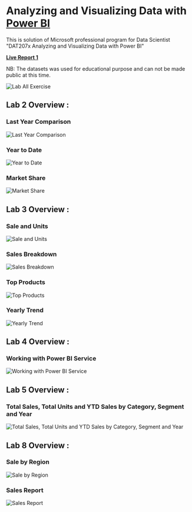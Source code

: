 # Analyzing and Visualizing Data with **[Power BI](https://powerbi.microsoft.com/en-us/?wt.mc_id=DXLEX_edx_DAT207x)**
This is solution of Microsoft professional program for Data Scientist "DAT207x Analyzing and Visualizing Data with Power BI"

**[Live Report 1](https://app.powerbi.com/view?r=eyJrIjoiNTI1Yjg2Y2QtZTBlMi00NjhlLThlMjMtODZhM2YyMzNkOTJhIiwidCI6Ijc1ZGYwOTZjLThiNzItNDhlNC05YjkxLWNiZjc5ZDg3ZWUzYSIsImMiOjl9)**

NB: The datasets was used for educational purpose and can not be made public at this time.

![Lab All Exercise ](https://github.com/dekoma4u/Data_Visualisation_with_PowerBI_record_projects/blob/master/Lab1%20-%20All%20Exercise%20Solution/Images/Import%20Data%20from%20Access%20Database.PNG)

## Lab 2 Overview :
### Last Year Comparison
![Last Year Comparison](https://github.com/dekoma4u/Data_Visualisation_with_PowerBI_record_projects/blob/master/Lab2%20-%20All%20Exercise%20Solution/Images/Exercise%202%20Last%20Year%20Comparison.PNG)

### Year to Date
![Year to Date](https://github.com/dekoma4u/Data_Visualisation_with_PowerBI_record_projects/blob/master/Lab2%20-%20All%20Exercise%20Solution/Images/Exercise%203%20Year%20to%20Date.PNG)

### Market Share
![Market Share](https://github.com/dekoma4u/Data_Visualisation_with_PowerBI_record_projects/blob/master/Lab2%20-%20All%20Exercise%20Solution/Images/Exercise%204%20Market%20Share.PNG)

## Lab 3 Overview :

### Sale and Units
![Sale and Units](https://github.com/dekoma4u/Data_Visualisation_with_PowerBI_record_projects/blob/master/Lab3%20-%20All%20Exercise%20Solution/Images/Sale%20and%20Units.PNG)

### Sales Breakdown
![Sales Breakdown](https://github.com/dekoma4u/Data_Visualisation_with_PowerBI_record_projects/blob/master/Lab3%20-%20All%20Exercise%20Solution/Images/Sales%20Breakdown.PNG)

### Top Products
![Top Products](https://github.com/dekoma4u/Data_Visualisation_with_PowerBI_record_projects/blob/master/Lab3%20-%20All%20Exercise%20Solution/Images/Top%20Products.PNG)

### Yearly Trend
![Yearly Trend](https://github.com/dekoma4u/Data_Visualisation_with_PowerBI_record_projects/blob/master/Lab3%20-%20All%20Exercise%20Solution/Images/Yearly%20Trend.PNG)

## Lab 4 Overview :

### Working with Power BI Service
![Working with Power BI Service](https://github.com/dekoma4u/Data_Visualisation_with_PowerBI_record_projects/blob/master/Lab4%20-%20All%20Exercise%20Solution/Images/Working%20with%20Power%20BI%20Service.PNG)

## Lab 5 Overview :

### Total Sales, Total Units and YTD Sales by Category, Segment and Year
![Total Sales, Total Units and YTD Sales by Category, Segment and Year](https://github.com/dekoma4u/Data_Visualisation_with_PowerBI_record_projects/blob/master/Lab5%20-%20All%20Exercise%20Solution/Total%20Sales%2C%20Total%20Units%20and%20YTD%20Sales%20by%20Category%2C%20Segment%20and%20Year.PNG)

## Lab 8 Overview :

### Sale by Region
![Sale by Region](https://github.com/dekoma4u/Data_Visualisation_with_PowerBI_record_projects/blob/master/Lab8%20-%20All%20Exercise%20Solution/Images/Sale%20by%20Region.PNG)

### Sales Report
![Sales Report](https://github.com/dekoma4u/Data_Visualisation_with_PowerBI_record_projects/blob/master/Lab8%20-%20All%20Exercise%20Solution/Images/Sales%20Report.PNG)
